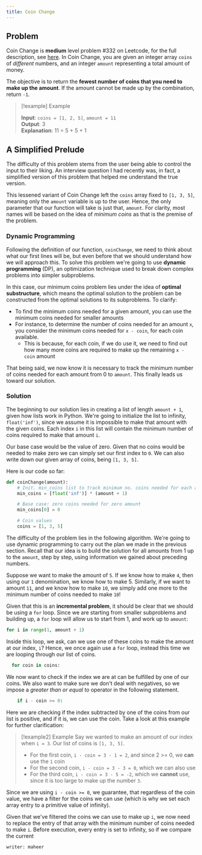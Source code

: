 ```yaml
---
title: Coin Change
---
```


## Problem

Coin Change is **medium** level problem #332 on Leetcode, for the full description, see [here](https://leetcode.com/problems/coin-change/description/). In Coin Change, you are given an integer array `coins` of _different_ numbers, and an integer `amount` representing a total amount of money.

The objective is to return the **fewest number of coins that you need to make up the amount**. If the amount cannot be made up by the combination, return `-1`.

> [!example] Example
>
> **Input**: `coins = [1, 2, 5]`, `amount = 11` \
> **Output**: 3 \
> **Explanation**: 11 = 5 + 5 + 1

## A Simplified Prelude

The difficulty of this problem stems from the user being able to control the input to their liking. An interview question I had recently was, in fact, a simplified version of this problem that helped me understand the true version.

This lessened variant of Coin Change left the `coins` array fixed to `[1, 3, 5]`, meaning only the `amount` variable is up to the user. Hence, the only parameter that our function will take is just that, `amount`. For clarity, most names will be based on the idea of _minimum coins_ as that is the premise of the problem.

### Dynamic Programming

Following the definition of our function, `coinChange`, we need to think about what our first lines will be, but even before that we should understand how we will approach this. To solve this problem we're going to use **dynamic programming** (DP), an optimization technique used to break down complex problems into simpler subproblems.

In this case, our minimum coins problem lies under the idea of **optimal substructure**, which means the optimal solution to the problem can be constructed from the optimal solutions to its subproblems. To clarify:

- To find the minimum coins needed for a given amount, you can use the minimum coins needed for smaller amounts
- For instance, to determine the number of coins needed for an amount `x`, you consider the minimum coins needed for `x - coin`, for each coin available.
  - This is because, for each coin, if we do use it, we need to find out how many more coins are required to make up the remaining `x - coin` amount

That being said, we now know it is necessary to track the minimum number of coins needed for each amount from 0 to `amount`. This finally leads us toward our solution.

### Solution

The beginning to our solution lies in creating a list of length `amount + 1`, given how lists work in Python. We're going to initialize the list to infinity, `float('inf')`, since we assume it is impossible to make that amount with the given coins. Each index `i` in this list will contain the minimum number of coins required to make that amount `i`.

Our base case would be the value of zero. Given that no coins would be needed to make zero we can simply set our first index to `0`. We can also write down our given array of coins, being `[1, 3, 5]`.

Here is our code so far:

```python
def coinChange(amount):
    # Init. min_coins list to track minimum no. coins needed for each amount from 0 to total
    min_coins = [float('inf')] * (amount + 1)

    # Base case: zero coins needed for zero amount
    min_coins[0] = 0

    # Coin values
    coins = [1, 3, 5]
```

The difficulty of the problem lies in the following algorithm. We're going to use dynamic programming to carry out the plan we made in the previous section. Recall that our idea is to build the solution for all amounts from 1 up to the `amount`, step by step, using information we gained about preceding numbers.

Suppose we want to make the amount of `5`. If we know how to make `4`, then using our `1` denomination, we know how to make 5. Similarly, if we want to amount `11`, and we know how to make `10`, we simply add one more to the minimum number of coins needed to make `10`!

Given that this is an **incremental problem**, it should be clear that we should be using a `for` loop. Since we are starting from smaller subproblems and building up, a `for` loop will allow us to start from 1, and work up to `amount`:

```python
for i in range(1, amount + 1)
```

Inside this loop, we ask, can we use one of these coins to make the amount at our index, `i`? Hence, we once again use a `for` loop, instead this time we are looping through our list of coins.

```python
  for coin in coins:
```

We now want to check if the index we are at can be fulfilled by one of our coins. We also want to make sure we don't deal with negatives, so we impose a _greater than or equal to_ operator in the following statement.

```python
    if i - coin >= 0:
```

Here we are checking if the index subtracted by one of the coins from our list is positive, and if it is, we can use the coin. Take a look at this example for further clarification:

> [!example2] Example
> Say we wanted to make an amount of our index when `i = 3`. Our list of coins is `[1, 3, 5]`.
>
> - For the first coin, `i - coin = 3 - 1 = 2`, and since 2 >= 0, we **can** use the `1` coin
> - For the second coin, `i - coin = 3 - 3 = 0`, which we can also use
> - For the third coin, `i - coin = 3 - 5 = -2`, which we **cannot** use, since it is too large to make up the number `3`.

Since we are using `i - coin >= 0`, we guarantee, that regardless of the coin value, we have a filter for the coins we can use (which is why we set each array entry to a primitive value of infinity).

Given that we've filtered the coins we can use to make up `i`, we now need to replace the entry of that array with the minimum number of coins needed to make `i`. Before execution, every entry is set to infinity, so if we compare the current

```
writer: maheer
```
